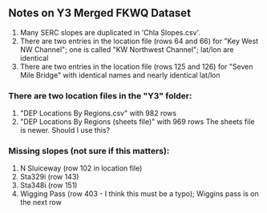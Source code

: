 ## Notes on Y3 Merged FKWQ Dataset

1. Many SERC slopes are duplicated in 'Chla Slopes.csv'.
2. There are two entries in the location file (rows 64 and 66) for "Key West NW Channel"; one is called "KW Northwest Channel"; lat/lon are identical
4. There are two entries in the location file (rows 125 and 126) for "Seven Mile Bridge" with identical names and nearly identical lat/lon

### There are two location files in the "Y3" folder:
1. "DEP Locations By Regions.csv" with 982 rows
2. "DEP Locations By Regions (sheets file)" with 969 rows
The sheets file is newer. Should I use this?


### Missing slopes (not sure if this matters):
1. N Sluiceway (row 102 in location file)
2. Sta329i (row 143)
3. Sta348i (row 151)
4. Wigging Pass (row 403 - I think this must be a typo); Wiggins pass is on the next row
